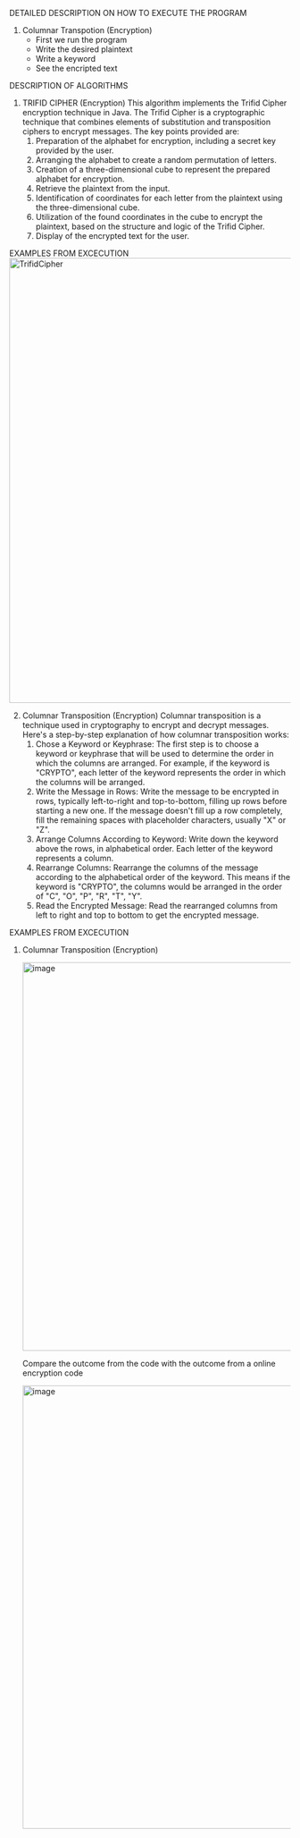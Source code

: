 DETAILED DESCRIPTION ON HOW TO EXECUTE THE PROGRAM
1. Columnar Transpotion (Encryption)
   - First we run the program
   - Write the desired plaintext
   - Write a keyword
   - See the encripted text



DESCRIPTION OF ALGORITHMS
1. TRIFID CIPHER (Encryption)
    This algorithm implements the Trifid Cipher encryption technique in Java.
    The Trifid Cipher is a cryptographic technique that combines elements of substitution and transposition ciphers to encrypt messages.
    The key points provided are:
      1. Preparation of the alphabet for encryption, including a secret key provided by the user.
      2. Arranging the alphabet to create a random permutation of letters.
      3. Creation of a three-dimensional cube to represent the prepared alphabet for encryption.
      4. Retrieve the plaintext from the input.
      5. Identification of coordinates for each letter from the plaintext using the three-dimensional cube.
      6. Utilization of the found coordinates in the cube to encrypt the plaintext, based on the structure and logic of the Trifid Cipher.
      7. Display of the encrypted text for the user.

EXAMPLES FROM EXCECUTION
<img width="796" alt="TrifidCipher" src="https://github.com/ErinaBlakiqi/Siguri-e-te-dhenave-Detyra-2/assets/155022915/8a8ffe1c-1048-4e21-91ed-e1ce0c763a8b">


2. Columnar Transposition (Encryption)
     Columnar transposition is a technique used in cryptography to encrypt and decrypt messages. Here's a step-by-step explanation of how columnar transposition works:
     1. Chose a Keyword or Keyphrase: The first step is to choose a keyword or keyphrase that will be used to determine the order in which the columns are arranged. For              example, if the keyword is "CRYPTO", each letter of the keyword represents the order in which the columns will be arranged.
     2. Write the Message in Rows: Write the message to be encrypted in rows, typically left-to-right and top-to-bottom, filling up rows before starting a new one. If the            message doesn't fill up a row completely, fill the remaining spaces with placeholder characters, usually "X" or "Z".
     3. Arrange Columns According to Keyword: Write down the keyword above the rows, in alphabetical order. Each letter of the keyword represents a column.
     4. Rearrange Columns: Rearrange the columns of the message according to the alphabetical order of the keyword. This means if the keyword is "CRYPTO", the columns would          be arranged in the order of "C", "O", "P", "R", "T", "Y".
     5. Read the Encrypted Message: Read the rearranged columns from left to right and top to bottom to get the encrypted message.
    

EXAMPLES FROM EXCECUTION
1. Columnar Transposition (Encryption)
   
   <img width="695" alt="image" src="https://github.com/ErinaBlakiqi/Siguri-e-te-dhenave-Detyra-2/assets/95575593/8bfc2794-3cac-4e47-941b-e9b24bd835e4">
   
   Compare the outcome from the code with the outcome from a online encryption code
   
   <img width="793" alt="image" src="https://github.com/ErinaBlakiqi/Siguri-e-te-dhenave-Detyra-2/assets/95575593/5234c34f-05c8-4f1e-a6f1-d82d366630f4">


   

